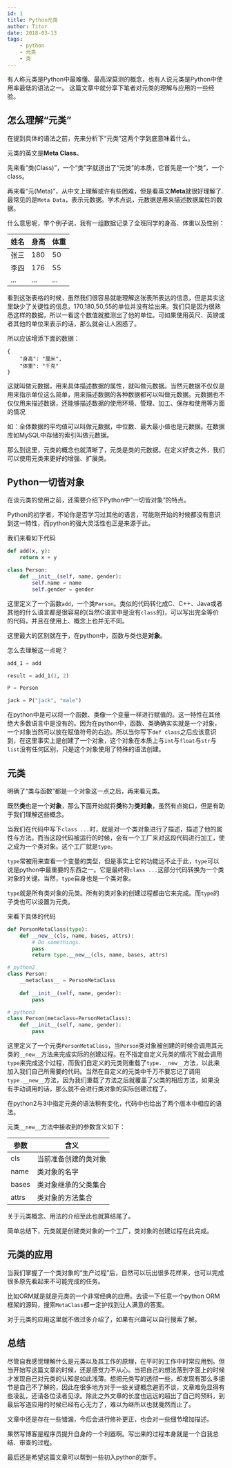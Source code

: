 ```yaml
---
id: 1
title: Python元类
author: Titor
date: 2018-03-13
tags: 
    - python 
    - 元类 
    - 类
---
```


有人称元类是Python中最难懂、最高深莫测的概念，也有人说元类是Python中使用率最低的语法之一。
这篇文章中就分享下笔者对元类的理解与应用的一些经验。

<!--more-->

## 怎么理解“元类”

在提到具体的语法之前，先来分析下“元类”这两个字到底意味着什么。

元类的英文是**Meta Class**。

先来看“类(Class)”，一个“类”字就道出了“元类”的本质，它首先是一个“类”，一个class。

再来看“元(Meta)”，从中文上理解或许有些困难，但是看英文**Meta**就很好理解了.最常见的是`Meta Data`，表示元数据。学术点说，元数据是用来描述数据属性的数据。

什么意思呢，举个例子说，我有一组数据记录了全班同学的身高、体重以及性别：


| 姓名 | 身高 | 体重 |
| --- | --- | --- |
| 张三 | 180 | 50  |
| 李四 | 176 | 55 |
| ... | ... | ...  |

看到这张表格的时候，虽然我们很容易就能理解这张表所表达的信息，但是其实这里缺少了关键性的信息，170,180,50,55的单位并没有给出来。我们只是因为很熟悉这样的数据，所以一看这个数值就推测出了他的单位。可如果使用英尺、英镑或者其他的单位来表示的话，那么就会让人困惑了。

所以应该增添下面的数据：

```
{
    "身高": "厘米",
    "体重": "千克"
}
```

这就叫做元数据，用来具体描述数据的属性，就叫做元数据。当然元数据不仅仅是用来指示单位这么简单，用来描述数据的各种数据都可以叫做元数据。元数据也不仅仅用来描述数据，还能够描述数据的使用环境、管理、加工、保存和使用等方面的情况

如：全体数据的平均值可以叫做元数据，中位数、最大最小值也是元数据。在数据库如MySQL中存储的索引叫做元数据。

那么到这里，元类的概念也就清晰了，元类是类的元数据。在定义好类之外，我们可以使用元类来更好的增强、扩展类。

## Python一切皆对象

在谈元类的使用之前，还需要介绍下Python中“一切皆对象”的特点。

Python的初学者，不论你是否学习过其他的语言，可能刚开始的时候都没有意识到这一特性，而python的强大灵活性也正是来源于此。

我们来看如下代码

```python
def add(x, y):
    return x + y

class Person:
    def __init__(self, name, gender):
        self.name = name
        self.gender = gender
```

这里定义了一个函数`add`，一个类`Person`。类似的代码转化成C、C++、Java或者其他的什么语言都是很容易的(当然C语言中是没有`class`的)，可以写出完全等价的代码，并且在使用上、概念上也并无不同。

这里最大的区别就在于，在python中，函数与类也是**对象**。

怎么去理解这一点呢？

```python
add_1 = add

result = add_1(1, 2)

P = Person

jack = P("jack", "male")

```

在python中是可以将一个函数、类像一个变量一样进行赋值的。这一特性在其他绝大多数语言中是没有的。因为在python中，函数、类确确实实就是一个对象，一个对象当然可以放在赋值符号的右边。所以当你写下`def class`之后应该意识到，在这里事实上是创建了一个对象，这个对象在本质上与`int`与`float`与`str`与`list`没有任何区别，只是这个对象使用了特殊的语法创建。

## 元类

明确了“类与函数”都是一个对象这一点之后，再来看元类。

既然**类**也是一个**对象**，那么下面开始就将**类**称为**类对象**，虽然有点拗口，但是有助于我们理解这些概念。

当我们在代码中写下`class ...`时，就是对一个类对象进行了描述，描述了他的属性与方法。而当这段代码被运行的时候，会有一个工厂来对这段代码进行加工，使之成为一个类对象。这个工厂就是`type`。

`type`常被用来查看一个变量的类型，但是事实上它的功能远不止于此，`type`可以说是python中最重要的东西之一。它是最终将`class ...`这部分代码转换为一个类对象的关键。当然，`type`自身也是一个类对象。

`type`就是所有类对象的元类。所有的类对象的创建过程都由它来完成。而`type`的子类也可以设置为元类。

来看下具体的代码

```python
def PersonMetaClass(type):
    def __new__(cls, name, bases, attrs):
        # Do somethings.
        pass
        return type.__new__(cls, name, bases, attrs)

# python2
class Person:
    __metaclass__ = PersonMetaClass
    
    def __init__(self, name, gender):
        pass

# python3
class Person(metaclass=PersonMetaClass):
    def __init__(self, name, gender):
        pass
```

这里定义了一个元类`PersonMetaClass`，当`Person`类对象被创建的时候会调用其元类的`__new__`方法来完成实际的创建过程。在不指定自定义元类的情况下就会调用`type`来完成这个过程，而我们自定义的元类则重载了`type.__new__`方法，以此来加入我们自己所需要的代码。当然在自定义的元类中千万不要忘记了调用`type.__new__`方法，因为我们重载了方法之后就覆盖了父类的相应方法，如果没有手动调用的话，那么就不会进行类对象的实际创建过程了。

在python2与3中指定元类的语法稍有变化，代码中也给出了两个版本中相应的语法。

元类`__new__`方法中接收到的参数含义如下：


| 参数 | 含义 |
| --- | --- |
| cls | 当前准备创建的类对象 |
| name | 类对象的名字 |
| bases | 类对象继承的父类集合 |
| attrs | 类对象的方法集合 |

关于元类概念、用法的介绍至此也就算结尾了。

简单总结下，元类就是创建类对象的一个工厂，类对象的创建过程在此完成。

## 元类的应用

当我们掌握了一个类对象的“生产过程”后，自然可以玩出很多花样来，也可以完成很多原先看起来不可能完成的任务。

比如ORM就是就是元类的一个非常经典的应用。去读一下任意一个python ORM框架的源码，搜索`MetaClass`都一定护找到让人满意的答案。

对于元类的应用这里就不做过多介绍了，如果有兴趣可以自行搜索了解。

## 总结

尽管自我感觉理解什么是元类以及其工作的原理，在平时的工作中时常应用到。但当开始写这篇文章的时候，还是感觉力不从心。当把自己的想法落到字面上的时候才发现自己对元类的认知是如此浅薄。想把元类写的透彻一些，却发现有那么多细节是自己不了解的，因此在很多地方对于一些关键概念避而不谈，文章难免显得有些凌乱，还请各位读者见谅。除此之外文章的长度也远远的超出了自己的预料，到最后写道应用的时候已经有心无力了，难以为继所以也就戛然而止了。

文章中还是存在一些错漏，今后会进行修补更正，也会对一些细节增加描述。

果然写博客是程序员提升自身的一个利器啊。写出来的过程本身就是一个自我总结、审查的过程。

最后还是希望这篇文章可以帮到一些初入python的新手。

